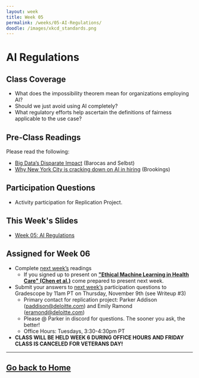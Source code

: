 ```yaml
---
layout: week
title: Week 05
permalink: /weeks/05-AI-Regulations/
doodle: /images/xkcd_standards.png
---
```


# AI Regulations

## Class Coverage
* What does the impossibility theorem mean for organizations employing AI? 
* Should we just avoid using AI completely?
* What regulatory efforts help ascertain the definitions of fairness applicable to the use case?

## Pre-Class Readings
Please read the following:
* [Big Data’s Disparate Impact](https://papers.ssrn.com/sol3/papers.cfm?abstract_id=2477899) (Barocas and Selbst)
* [Why New York City is cracking down on AI in hiring](https://www.brookings.edu/blog/techtank/2021/12/20/why-new-york-city-is-cracking-down-on-ai-in-hiring/) (Brookings)


## Participation Questions 
* Activity participation for Replication Project.

## This Week's Slides
* [Week 05: AI Regulations](https://github.com/deloitte-capstone/responsible-ai/blob/master/notes/week-05/Week-5-slides.pdf)

## Assigned for Week 06
* Complete [next week’s](https://deloitte-capstone.github.io/responsible-ai/weeks/06-Fairness-Assessments/) readings
    * If you signed up to present on [**"Ethical Machine Learning in Health Care" (Chen et al.)**](https://arxiv.org/pdf/2009.10576.pdf) come prepared to present next week.
* Submit your answers to [next week’s](https://deloitte-capstone.github.io/responsible-ai/weeks/06-Fairness-Assessments/) participation questions to Gradescope by 11am PT on Thursday, November 9th (see Writeup #3) 
  * Primary contact for replication project: Parker Addison (paddison@deloitte.com) and Emily Ramond (eramond@deloitte.com)
  * Please @ Parker in discord for questions. The sooner you ask, the better!
  * Office Hours: Tuesdays, 3:30-4:30pm PT
* **CLASS WILL BE HELD WEEK 6 DURING OFFICE HOURS AND FRIDAY CLASS IS CANCELED FOR VETERANS DAY!**

---
[Go back to Home](https://deloitte-capstone.github.io/responsible-ai/)
---


